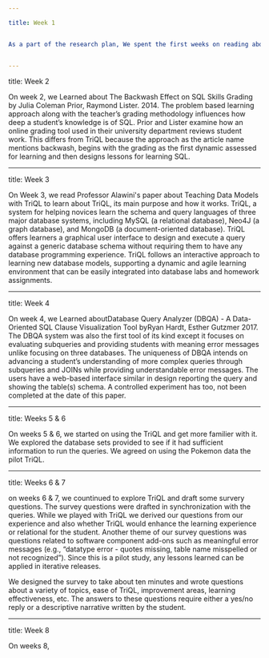 ```yaml
---

title: Week 1


As a part of the research plan, We spent the first weeks on reading about TriQL, research papers and articls on related work to learn about different tool available to help student with learning database. On week 1, we studied the "SQL tester": This research paper about an online assesement tool for teaching and assessing SQL. Testing of basic SQL query language knowledge is completed with the SQL Tester as tested by Kleerekoper, et al. Students take practice tests and are allowed to revise their answers in a subsequent practice test. The output of SQL Tester illustrates four windows: 1) question, 2), database tables, 3) output from your query, and 4) desired output which allows the user to see results from the executed query. TriQL is similar in that it shows the query, the results from the query and the table schema. If a user repeats this process over time, in both cases students may become familiar with question semantics while also increasing their knowledge of SQL syntax, whereas TriQL also exposes the user to MongoDB and Neo4J and over time would presumably increase the user’s knowledge.


---
```


title: Week 2


On week 2, we Learned about The Backwash Effect on SQL Skills Grading by Julia Coleman Prior, Raymond Lister. 2014. The problem based learning approach along with the teacher’s grading methodology influences how deep a student’s knowledge is of SQL. Prior and Lister examine how an online grading tool used in their university department reviews student work. This differs from TriQL because the approach as the article name mentions backwash,  begins with the grading as the first dynamic assessed for learning and then designs lessons for learning SQL.


---

title: Week 3

On Week 3, we read Professor Alawini's paper about Teaching Data Models with TriQL to learn about TriQL, its main purpose and how it works. TriQL, a system for helping novices learn the schema and query languages of three major database systems, including MySQL (a relational database), Neo4J (a graph database), and MongoDB (a document-oriented database). TriQL offers learners a graphical user interface to design and execute a query against a generic database schema without requiring them to have any database programming experience. TriQL follows an interactive approach to learning new database models, supporting a
dynamic and agile learning environment that can be easily integrated into database labs and homework assignments.


---

title: Week 4


On week 4, we Learned aboutDatabase Query Analyzer (DBQA) - A Data-Oriented SQL Clause Visualization Tool byRyan Hardt, Esther Gutzmer 2017. The DBQA system was also the first tool of its kind except it focuses on evaluating subqueries and providing students with meaning error messages unlike focusing on three databases. The uniqueness of DBQA intends on advancing a student’s understanding of more complex queries through subqueries and JOINs while providing understandable error messages. The users have a web-based interface similar in design reporting the query and showing the table(s) schema. A controlled experiment has too, not been completed at the date of this paper.


---
title: Weeks 5 & 6


On weeks 5 & 6, we started on using the TriQL and get more familier with it. We explored the database sets provided to see if it had sufficient information to run the queries. We agreed on using the Pokemon data the pilot TriQL. 


---

title: Weeks 6 & 7


on weeks 6 & 7, we countinued to explore TriQL and draft some survery questions. The survey questions were drafted in synchronization with the queries. While we played with TriQL we derived our questions from our experience and also whether TriQL would enhance the learning experience or relational for the student. Another theme of our survey questions was questions related to software component add-ons such as meaningful error messages (e.g., “datatype error - quotes missing, table name misspelled or not recognized”). Since this is a pilot study, any lessons learned can be applied in iterative releases. 

We designed the survey to take about ten minutes and wrote questions about a variety of topics, ease of TriQL, improvement areas, learning effectiveness, etc. The answers to these questions require either a yes/no reply or a descriptive narrative written by the student.


---

title: Week 8

On weeks 8,



